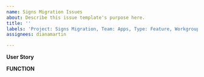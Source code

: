 ```yaml
---
name: Signs Migration Issues
about: Describe this issue template's purpose here.
title: ''
labels: 'Project: Signs Migration, Team: Apps, Type: Feature, Workgroup: SMB'
assignees: dianamartin

---
```


**User Story**
>

**FUNCTION**

